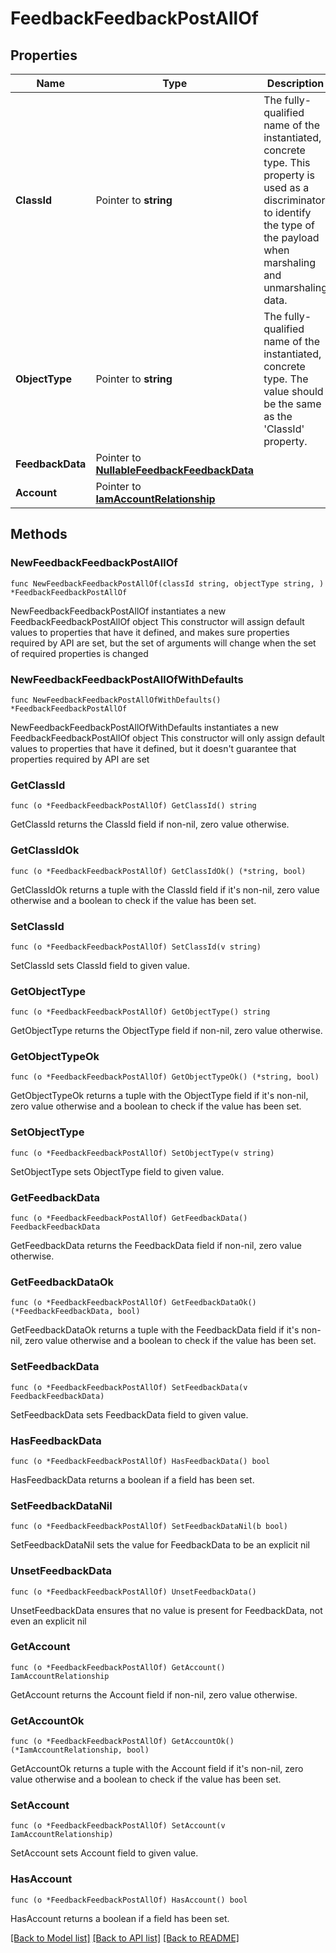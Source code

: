 # FeedbackFeedbackPostAllOf

## Properties

Name | Type | Description | Notes
------------ | ------------- | ------------- | -------------
**ClassId** | Pointer to **string** | The fully-qualified name of the instantiated, concrete type. This property is used as a discriminator to identify the type of the payload when marshaling and unmarshaling data. | [default to "feedback.FeedbackPost"]
**ObjectType** | Pointer to **string** | The fully-qualified name of the instantiated, concrete type. The value should be the same as the &#39;ClassId&#39; property. | [default to "feedback.FeedbackPost"]
**FeedbackData** | Pointer to [**NullableFeedbackFeedbackData**](feedback.FeedbackData.md) |  | [optional] 
**Account** | Pointer to [**IamAccountRelationship**](iam.Account.Relationship.md) |  | [optional] 

## Methods

### NewFeedbackFeedbackPostAllOf

`func NewFeedbackFeedbackPostAllOf(classId string, objectType string, ) *FeedbackFeedbackPostAllOf`

NewFeedbackFeedbackPostAllOf instantiates a new FeedbackFeedbackPostAllOf object
This constructor will assign default values to properties that have it defined,
and makes sure properties required by API are set, but the set of arguments
will change when the set of required properties is changed

### NewFeedbackFeedbackPostAllOfWithDefaults

`func NewFeedbackFeedbackPostAllOfWithDefaults() *FeedbackFeedbackPostAllOf`

NewFeedbackFeedbackPostAllOfWithDefaults instantiates a new FeedbackFeedbackPostAllOf object
This constructor will only assign default values to properties that have it defined,
but it doesn't guarantee that properties required by API are set

### GetClassId

`func (o *FeedbackFeedbackPostAllOf) GetClassId() string`

GetClassId returns the ClassId field if non-nil, zero value otherwise.

### GetClassIdOk

`func (o *FeedbackFeedbackPostAllOf) GetClassIdOk() (*string, bool)`

GetClassIdOk returns a tuple with the ClassId field if it's non-nil, zero value otherwise
and a boolean to check if the value has been set.

### SetClassId

`func (o *FeedbackFeedbackPostAllOf) SetClassId(v string)`

SetClassId sets ClassId field to given value.


### GetObjectType

`func (o *FeedbackFeedbackPostAllOf) GetObjectType() string`

GetObjectType returns the ObjectType field if non-nil, zero value otherwise.

### GetObjectTypeOk

`func (o *FeedbackFeedbackPostAllOf) GetObjectTypeOk() (*string, bool)`

GetObjectTypeOk returns a tuple with the ObjectType field if it's non-nil, zero value otherwise
and a boolean to check if the value has been set.

### SetObjectType

`func (o *FeedbackFeedbackPostAllOf) SetObjectType(v string)`

SetObjectType sets ObjectType field to given value.


### GetFeedbackData

`func (o *FeedbackFeedbackPostAllOf) GetFeedbackData() FeedbackFeedbackData`

GetFeedbackData returns the FeedbackData field if non-nil, zero value otherwise.

### GetFeedbackDataOk

`func (o *FeedbackFeedbackPostAllOf) GetFeedbackDataOk() (*FeedbackFeedbackData, bool)`

GetFeedbackDataOk returns a tuple with the FeedbackData field if it's non-nil, zero value otherwise
and a boolean to check if the value has been set.

### SetFeedbackData

`func (o *FeedbackFeedbackPostAllOf) SetFeedbackData(v FeedbackFeedbackData)`

SetFeedbackData sets FeedbackData field to given value.

### HasFeedbackData

`func (o *FeedbackFeedbackPostAllOf) HasFeedbackData() bool`

HasFeedbackData returns a boolean if a field has been set.

### SetFeedbackDataNil

`func (o *FeedbackFeedbackPostAllOf) SetFeedbackDataNil(b bool)`

 SetFeedbackDataNil sets the value for FeedbackData to be an explicit nil

### UnsetFeedbackData
`func (o *FeedbackFeedbackPostAllOf) UnsetFeedbackData()`

UnsetFeedbackData ensures that no value is present for FeedbackData, not even an explicit nil
### GetAccount

`func (o *FeedbackFeedbackPostAllOf) GetAccount() IamAccountRelationship`

GetAccount returns the Account field if non-nil, zero value otherwise.

### GetAccountOk

`func (o *FeedbackFeedbackPostAllOf) GetAccountOk() (*IamAccountRelationship, bool)`

GetAccountOk returns a tuple with the Account field if it's non-nil, zero value otherwise
and a boolean to check if the value has been set.

### SetAccount

`func (o *FeedbackFeedbackPostAllOf) SetAccount(v IamAccountRelationship)`

SetAccount sets Account field to given value.

### HasAccount

`func (o *FeedbackFeedbackPostAllOf) HasAccount() bool`

HasAccount returns a boolean if a field has been set.


[[Back to Model list]](../README.md#documentation-for-models) [[Back to API list]](../README.md#documentation-for-api-endpoints) [[Back to README]](../README.md)



